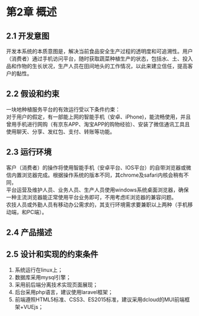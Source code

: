 # 第2章 概述

## 2.1 开发意图

开发本系统的本质意图是，解决当前食品安全生产过程的透明度和可追溯性。用户（消费者）通过手机访问平台，随时获取蔬菜种植生产的状态，包括水、土、投入品和作物的生长状况，生产人员在田间地头的工作情况，以此来建立信任，提高客户的黏性。

## 2.2 假设和约束

一块地种植服务平台的有效运行受以下条件约束：  
对于用户的假定，有一部能上网的智能手机（安卓、iPhone\)，能流畅使用，并且曾用手机进行网购（有京东APP、淘宝APP的购物经验）、安装了微信通讯工具且使用聊天、分享、发红包、支付、转账等功能。

## 2.3 运行环境

客户（消费者）的操作将使用智能手机（安卓平台、IOS平台）的自带浏览器或微信内置浏览器完成。根据操作系统的版本不同，其chrome及safari内核会稍有不同，  
平台运营及维护人员、业务人员、生产人员使用windows系统桌面浏览器，确保一种主流浏览器能正常使用平台业务即可，不用考虑IE浏览器的兼容问题。  
农技人员或外勤人员有移动办公需求的，其支行环境需求要兼职以上两种（手机移动端，和PC端）。

## 2.4 产品描述

## 2.5 设计和实现的约束条件

1. 系统运行在linux上； 
2. 数据库采用mysql引擎； 
3. 采用前后端分离技术实现页面展现； 
4. 后台采用php语言，建议使用laravel框架； 
5. 前端遵照HTML5标准、CSS3、ES2015标准，建议采用dcloud的MUI前端框架+VUEjs；


